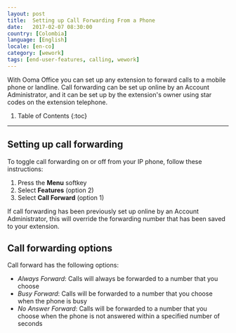 ```yaml
---
layout: post
title:  Setting up Call Forwarding From a Phone
date:   2017-02-07 08:30:00
country: [Colombia]
language: [English]
locale: [en-co]
category: [wework]
tags: [end-user-features, calling, wework]
---
```


With Ooma Office you can set up any extension to forward calls to a mobile phone or landline. Call forwarding can be set up online by an Account Administrator, and it can be set up by the extension's owner using star codes on the extension telephone.

1. Table of Contents
{:toc}
* * *

## Setting up call forwarding

To toggle call forwarding on or off from your IP phone, follow these instructions:

1. Press the **Menu** softkey
2. Select **Features** (option 2)
3. Select **Call Forward** (option 1)

If call forwarding has been previously set up online by an Account Administrator, this will override the forwarding number that has been saved to your extension.

## Call forwarding options

Call forward has the following options:

* *Always Forward*: Calls will always be forwarded to a number that you choose
* *Busy Forward*: Calls will be forwarded to a number that you choose when the phone is busy
* *No Answer Forward*: Calls will be forwarded to a number that you choose when the phone is not answered within a specified number of seconds